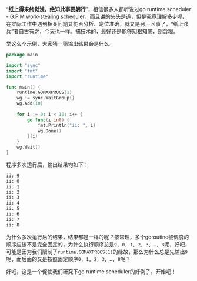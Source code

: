 “**纸上得来终觉浅，绝知此事要躬行**”，相信很多人都听说过go runtime scheduler - G.P.M work-stealing scheduler，而且讲的头头是道，但是究竟理解多少呢，在实际工作中遇到相关问题又能否分析、定位准确，就又是另一回事了，“纸上谈兵”者自古有之，今天也一样。搞技术的，最好还是能够知根知底，别含糊。

举这么个示例，大家猜一猜输出结果会是什么。

```go
package main

import "sync"
import "fmt"
import "runtime"

func main() {
	runtime.GOMAXPROCS(1)
	wg := sync.WaitGroup{}
	wg.Add(10)
	
	for i := 0; i < 10; i++ {
		go func(i int) {
			fmt.Println("ii: ", i)
			wg.Done()
		}(i)
	}
	wg.Wait()
}
```

程序多次运行后，输出结果均如下：

```bash
ii: 9
ii: 0
ii: 1
ii: 2
ii: 3
ii: 4
ii: 5
ii: 6
ii: 7
ii: 8
```

为什么多次运行后的结果，结果都是一样的呢？按常理，多个goroutine被调度的顺序应该不是完全固定的，为什么执行顺序总是`9, 0, 1, 2, 3, …, 8`呢，好吧，可能是因为我们限制了`runtime.GOMAXPROCS(1)`的缘故，那么为什么总是先输出`9`呢，而后面的又是按照固定顺序`0, 1, 2, 3, …, 8`呢？

好吧，这是一个促使我们研究下go runtime scheduler的好例子。开始吧！

